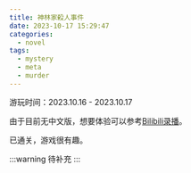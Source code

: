 ```yaml
---
title: 神林家殺人事件
date: 2023-10-17 15:29:47
categories:
  - novel
tags:
  - mystery
  - meta
  - murder
---
```


游玩时间：2023.10.16 - 2023.10.17

由于目前无中文版，想要体验可以参考[Bilibili录播](https://www.bilibili.com/video/BV1Fs411o7rZ/)。

已通关，游戏很有趣。

:::warning
待补充
:::
